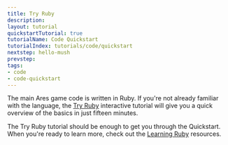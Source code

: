 ```yaml
---
title: Try Ruby
description:
layout: tutorial
quickstartTutorial: true
tutorialName: Code Quickstart
tutorialIndex: tutorials/code/quickstart
nextstep: hello-mush
prevstep: 
tags: 
- code
- code-quickstart
---
```


The main Ares game code is written in Ruby.  If you're not already familiar with the language, the [Try Ruby](http://tryruby.org/) interactive tutorial will give you a quick overview of the basics in just fifteen minutes.  

The Try Ruby tutorial should be enough to get you through the Quickstart.  When you're ready to learn more, check out the [Learning Ruby](/tutorials/ruby) resources.